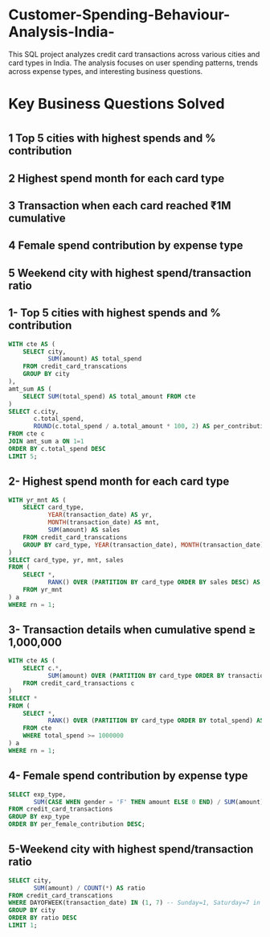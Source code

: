 # Customer-Spending-Behaviour-Analysis-India-
This SQL project analyzes credit card transactions across various cities and card types in India. The analysis focuses on user spending patterns, trends across expense types, and interesting business questions.

# Key Business Questions Solved
# 
## 1	Top 5 cities with highest spends and % contribution
## 2	Highest spend month for each card type
## 3	Transaction when each card reached ₹1M cumulative
## 4	Female spend contribution by expense type
## 5	Weekend city with highest spend/transaction ratio

## 1-  Top 5 cities with highest spends and % contribution
```sql 
WITH cte AS (
    SELECT city,
           SUM(amount) AS total_spend
    FROM credit_card_transcations
    GROUP BY city
),
amt_sum AS (
    SELECT SUM(total_spend) AS total_amount FROM cte
)
SELECT c.city,
       c.total_spend,
       ROUND(c.total_spend / a.total_amount * 100, 2) AS per_contribution
FROM cte c
JOIN amt_sum a ON 1=1
ORDER BY c.total_spend DESC
LIMIT 5;
```
## 2- Highest spend month for each card type

```sql
WITH yr_mnt AS (
    SELECT card_type,
           YEAR(transaction_date) AS yr,
           MONTH(transaction_date) AS mnt,
           SUM(amount) AS sales
    FROM credit_card_transcations
    GROUP BY card_type, YEAR(transaction_date), MONTH(transaction_date)
)
SELECT card_type, yr, mnt, sales
FROM (
    SELECT *,
           RANK() OVER (PARTITION BY card_type ORDER BY sales DESC) AS rn
    FROM yr_mnt
) a
WHERE rn = 1;
```

## 3- Transaction details when cumulative spend ≥ 1,000,000
```sql
WITH cte AS (
    SELECT c.*,
           SUM(amount) OVER (PARTITION BY card_type ORDER BY transaction_date, transaction_id) AS total_spend
    FROM credit_card_transactions c
)
SELECT *
FROM (
    SELECT *,
           RANK() OVER (PARTITION BY card_type ORDER BY total_spend) AS rn
    FROM cte
    WHERE total_spend >= 1000000
) a
WHERE rn = 1;
```

## 4- Female spend contribution by expense type
```sql
SELECT exp_type,
       SUM(CASE WHEN gender = 'F' THEN amount ELSE 0 END) / SUM(amount) AS per_female_contribution
FROM credit_card_transactions
GROUP BY exp_type
ORDER BY per_female_contribution DESC;
```

## 5-Weekend city with highest spend/transaction ratio
```sql
SELECT city,
       SUM(amount) / COUNT(*) AS ratio
FROM credit_card_transcations
WHERE DAYOFWEEK(transaction_date) IN (1, 7) -- Sunday=1, Saturday=7 in MySQL
GROUP BY city
ORDER BY ratio DESC
LIMIT 1;
```


